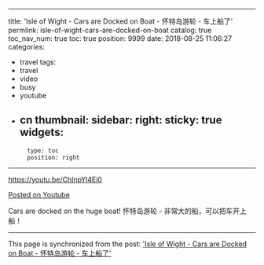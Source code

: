 
---
title: 'Isle of Wight - Cars are Docked on Boat - 怀特岛游轮 - 车上船了'
permlink: isle-of-wight-cars-are-docked-on-boat
catalog: true
toc_nav_num: true
toc: true
position: 9999
date: 2018-08-25 11:06:27
categories:
- travel
tags:
- travel
- video
- busy
- youtube
- cn
thumbnail: 
sidebar:
    right:
        sticky: true
widgets:
    -
        type: toc
        position: right
---


https://youtu.be/ChInpYl4Ei0

[Posted on Youtube](https://youtu.be/ChInpYl4Ei0)

Cars are docked on the huge boat! 
怀特岛游轮 - 非常大的船，可以把车开上船！

- - -

This page is synchronized from the post: ['Isle of Wight - Cars are Docked on Boat - 怀特岛游轮 - 车上船了'](https://steemit.com/@justyy/isle-of-wight-cars-are-docked-on-boat)
